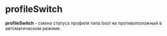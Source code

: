 # profileSwitch

**profileSwitch** - смена статуса профиля типа bool на противоположный  в автоматическом режиме.







